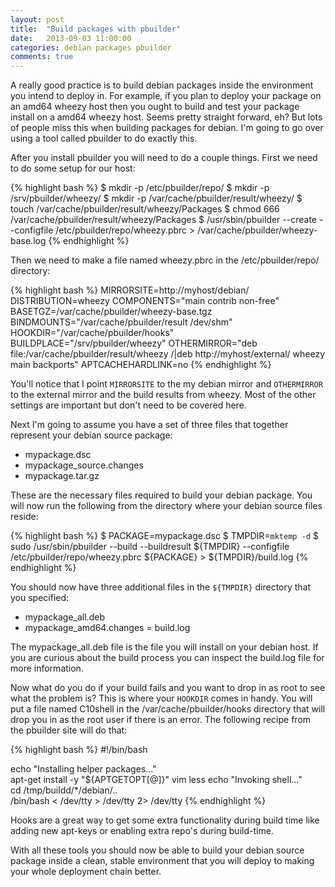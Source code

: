 ```yaml
---
layout: post
title:  "Build packages with pbuilder"
date:   2013-09-03 11:00:00
categories: debian packages pbuilder
comments: true
---
```


A really good practice is to build debian packages inside the environment you
intend to deploy in.  For example, if you plan to deploy your package on an
amd64 wheezy host then you ought to build and test your package install on a
amd64 wheezy host.  Seems pretty straight forward, eh?  But lots of people miss
this when building packages for debian.  I'm going to go over using a tool
called pbuilder to do exactly this.

After you install pbuilder you will need to do a couple things.
First we need to do some setup for our host:

{% highlight bash %}
$ mkdir -p /etc/pbuilder/repo/
$ mkdir -p /srv/pbuilder/wheezy/
$ mkdir -p /var/cache/pbuilder/result/wheezy/
$ touch /var/cache/pbuilder/result/wheezy/Packages
$ chmod 666 /var/cache/pbuilder/result/wheezy/Packages
$ /usr/sbin/pbuilder --create --configfile /etc/pbuilder/repo/wheezy.pbrc > /var/cache/pbuilder/wheezy-base.log
{% endhighlight %}

Then we need to make a file named wheezy.pbrc in the /etc/pbuilder/repo/ directory:

{% highlight bash %}
MIRRORSITE=http://myhost/debian/
DISTRIBUTION=wheezy
COMPONENTS="main contrib non-free"
BASETGZ=/var/cache/pbuilder/wheezy-base.tgz
BINDMOUNTS="/var/cache/pbuilder/result /dev/shm"
HOOKDIR="/var/cache/pbuilder/hooks"
BUILDPLACE="/srv/pbuilder/wheezy"
OTHERMIRROR="deb file:/var/cache/pbuilder/result/wheezy /|deb http://myhost/external/ wheezy main backports"
APTCACHEHARDLINK=no
{% endhighlight %}

You'll notice that I point <code>MIRRORSITE</code> to the my debian mirror and
<code>OTHERMIRROR</code> to the external mirror and the build results from
wheezy.  Most of the other settings are important but don't need to be covered
here.

Next I'm going to assume you have a set of three files that together represent
your debian source package:

- mypackage.dsc
- mypackage_source.changes
- mypackage.tar.gz

These are the necessary files required to build your debian package.  You will
now run the following from the directory where your debian source files reside:

{% highlight bash %}
$ PACKAGE=mypackage.dsc
$ TMPDIR=`mktemp -d`
$ sudo /usr/sbin/pbuilder --build --buildresult ${TMPDIR} --configfile /etc/pbuilder/repo/wheezy.pbrc ${PACKAGE} > ${TMPDIR}/build.log 
{% endhighlight %}

You should now have three additional files in the <code>${TMPDIR}</code> directory
that you specified:

- mypackage_all.deb
- mypackage_amd64.changes
= build.log

The mypackage_all.deb file is the file you will install on your debian host. If
you are curious about the build process you can inspect the build.log file for
more information.

Now what do you do if your build fails and you want to drop in as root to
see what the problem is?  This is where your <code>HOOKDIR</code> comes in
handy.  You will put a file named C10shell in the /var/cache/pbuilder/hooks
directory that will drop you in as the root user if there is an error.
The following recipe from the pbuilder site will do that:

{% highlight bash %}
#!/bin/bash

echo "Installing helper packages..."       
apt-get install -y "${APTGETOPT[@]}" vim less 
echo "Invoking shell..."       
cd /tmp/buildd/*/debian/..     
/bin/bash < /dev/tty > /dev/tty 2> /dev/tty 
{% endhighlight %}

Hooks are a great way to get some extra functionality during build time like
adding new apt-keys or enabling extra repo's during build-time.

With all these tools you should now be able to build your debian source package
inside a clean, stable environment that you will deploy to making your whole
deployment chain better.
